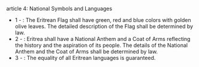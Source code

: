 article 4: National Symbols and Languages

<ul>
			<li>1 - : The Eritrean Flag shall have green, red and blue colors with golden olive leaves. The detailed description of the Flag shall be determined by law.<ul>
			</ul></li>			<li>2 - : Eritrea shall have a National Anthem and a Coat of Arms reflecting the history and the aspiration of its people. The details of the National Anthem and the Coat of Arms shall be determined by law.<ul>
			</ul></li>			<li>3 - : The equality of all Eritrean languages is guaranteed.<ul>
			</ul></li></ul>